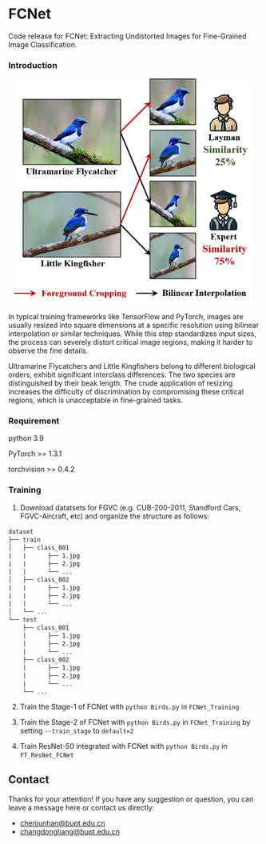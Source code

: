 # FCNet

Code release for FCNet: Extracting Undistorted Images for Fine-Grained Image Classification.

### Introduction

<p align="center">
    <img src="Figure1.png" width= "480">
</p>

In typical training frameworks like TensorFlow and PyTorch, images are usually resized into square dimensions at a specific resolution using bilinear interpolation or similar techniques. While this step standardizes input sizes, the process can severely distort critical image regions, making it harder to observe the fine details. 

Ultramarine Flycatchers and Little Kingfishers belong to different biological orders, exhibit significant interclass differences. The two species are distinguished by their beak length. The crude application of resizing increases the difficulty of discrimination by compromising these critical regions, which is unacceptable in fine-grained tasks. 

### Requirement
 
python 3.9

PyTorch >= 1.3.1

torchvision >= 0.4.2

### Training

1. Download datatsets for FGVC (e.g. CUB-200-2011, Standford Cars, FGVC-Aircraft, etc) and organize the structure as follows:
```
dataset
├── train
│   ├── class_001
|   |      ├── 1.jpg
|   |      ├── 2.jpg
|   |      └── ...
│   ├── class_002
|   |      ├── 1.jpg
|   |      ├── 2.jpg
|   |      └── ...
│   └── ...
└── test
    ├── class_001
    |      ├── 1.jpg
    |      ├── 2.jpg
    |      └── ...
    ├── class_002
    |      ├── 1.jpg
    |      ├── 2.jpg
    |      └── ...
    └── ...
```

2. Train the Stage-1 of FCNet with `python Birds.py` in `FCNet_Training`

3. Train the Stage-2 of FCNet with `python Birds.py` in `FCNet_Training` by setting `--train_stage` to `default=2`

4. Train ResNet-50 integrated with FCNet with `python Birds.py` in `FT_ResNet_FCNet`

## Contact
Thanks for your attention!
If you have any suggestion or question, you can leave a message here or contact us directly:
- chenjunhan@bupt.edu.cn
- changdongliang@bupt.edu.cn
